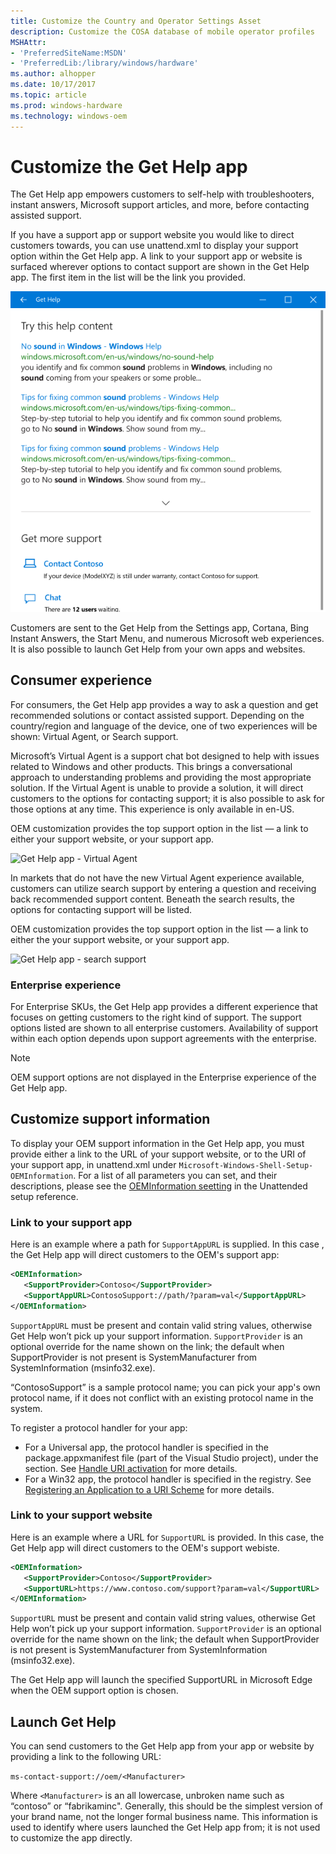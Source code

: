 ```yaml
---
title: Customize the Country and Operator Settings Asset
description: Customize the COSA database of mobile operator profiles
MSHAttr:
- 'PreferredSiteName:MSDN'
- 'PreferredLib:/library/windows/hardware'
ms.author: alhopper
ms.date: 10/17/2017
ms.topic: article
ms.prod: windows-hardware
ms.technology: windows-oem
---
```


# Customize the Get Help app

The Get Help app empowers customers to self-help with troubleshooters, instant answers, Microsoft support articles, and more, before contacting assisted support. 

If you have a support app or support website you would like to direct customers towards, you can use unattend.xml to display your support option within the Get Help app. A link to your support app or website is surfaced wherever options to contact support are shown in the Get Help app. The first item in the list will be the link you provided.

![Contact OEM is first option in list](images/get-help-app-support.png)

Customers are sent to the Get Help from the Settings app, Cortana, Bing Instant Answers, the Start Menu, and numerous Microsoft web experiences. It is also possible to launch Get Help from your own apps and websites.

## Consumer experience

For consumers, the Get Help app provides a way to ask a question and get recommended solutions or contact assisted support. Depending on the country/region and language of the device, one of two experiences will be shown: Virtual Agent, or Search support.

Microsoft’s Virtual Agent is a support chat bot designed to help with issues related to Windows and other products. This brings a conversational approach to understanding problems and providing the most appropriate solution. If the Virtual Agent is unable to provide a solution, it will direct customers to the options for contacting support; it is also possible to ask for those options at any time. This experience is only available in en-US.

OEM customization provides the top support option in the list — a link to either your support website, or your support app.

![Get Help app - Virtual Agent](images/get-help-app-virtual-agent.png)

In markets that do not have the new Virtual Agent experience available, customers can utilize search support by entering a question and receiving back recommended support content. Beneath the search results, the options for contacting support will be listed.

OEM customization provides the top support option in the list — a link to either the your support website, or your support app.

![Get Help app - search support](images/get-help-app-search-support.png)

### Enterprise experience

For Enterprise SKUs, the Get Help app provides a different experience that focuses on getting customers to the right kind of support. The support options listed are shown to all enterprise customers. Availability of support within each option depends upon support agreements with the enterprise. 

> [!Note] 
> OEM support options are not displayed in the Enterprise experience of the Get Help app. 

## Customize support information

To display your OEM support information in the Get Help app, you must provide either a link to the URL of your support website, or to the URI of your support app, in unattend.xml under `Microsoft-Windows-Shell-Setup-OEMInformation`. For a list of all parameters you can set, and their descriptions, please see the [OEMInformation seetting](https://docs.microsoft.com/en-us/windows-hardware/customize/desktop/unattend/microsoft-windows-shell-setup-oeminformation) in the Unattended setup reference. 

### Link to your support app

Here is an example where a path for `SupportAppURL` is supplied. In this case , the Get Help app will direct customers to the OEM's support app:

```xml
<OEMInformation>
   <SupportProvider>Contoso</SupportProvider>
   <SupportAppURL>ContosoSupport://path/?param=val</SupportAppURL>
</OEMInformation>
```

`SupportAppURL` must be present and contain valid string values, otherwise Get Help won’t pick up your support information. `SupportProvider` is an optional override for the name shown on the link; the default when SupportProvider is not present is SystemManufacturer from SystemInformation (msinfo32.exe).

“ContosoSupport” is a sample protocol name; you can pick your app's own protocol name, if it does not conflict with an existing protocol name in the system.

To register a protocol handler for your app:

* For a Universal app, the protocol handler is specified in the package.appxmanifest file (part of the Visual Studio project), under the <Extensions> section. See [Handle URI activation](https://docs.microsoft.com/en-us/windows/uwp/launch-resume/handle-uri-activation) for more details. 
* For a Win32 app, the protocol handler is specified in the registry. See [Registering an Application to a URI Scheme](https://msdn.microsoft.com/en-us/library/aa767914(v=vs.85).aspx) for more details.

### Link to your support website

Here is an example where a URL for `SupportURL` is provided. In this case, the Get Help app will direct customers to the OEM's support webiste.

```xml
<OEMInformation>
   <SupportProvider>Contoso</SupportProvider>   
   <SupportURL>https://www.contoso.com/support?param=val</SupportURL>
</OEMInformation>
```

`SupportURL` must be present and contain valid string values, otherwise Get Help won’t pick up your support information. `SupportProvider` is an optional override for the name shown on the link; the default when SupportProvider is not present is SystemManufacturer from SystemInformation (msinfo32.exe).

The Get Help app will launch the specified SupportURL in Microsoft Edge when the OEM support option is chosen.

## Launch Get Help

You can send customers to the Get Help app from your app or website by providing a link to the following URL:

`ms-contact-support://oem/<Manufacturer>`

Where `<Manufacturer>` is an all lowercase, unbroken name such as “contoso” or “fabrikaminc". Generally, this should be the simplest version of your brand name, not the longer formal business name. This information is used to identify where users launched the Get Help app from; it is not used to customize the app directly.